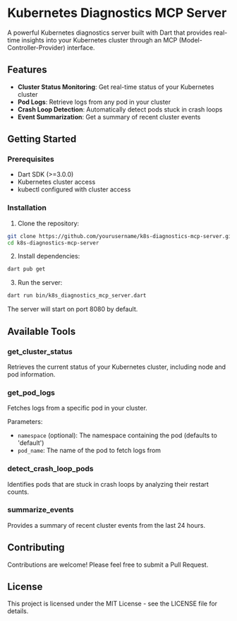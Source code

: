 # Kubernetes Diagnostics MCP Server

A powerful Kubernetes diagnostics server built with Dart that provides real-time insights into your Kubernetes cluster through an MCP (Model-Controller-Provider) interface.

## Features

- **Cluster Status Monitoring**: Get real-time status of your Kubernetes cluster
- **Pod Logs**: Retrieve logs from any pod in your cluster
- **Crash Loop Detection**: Automatically detect pods stuck in crash loops
- **Event Summarization**: Get a summary of recent cluster events

## Getting Started

### Prerequisites

- Dart SDK (>=3.0.0)
- Kubernetes cluster access
- kubectl configured with cluster access

### Installation

1. Clone the repository:
```bash
git clone https://github.com/yourusername/k8s-diagnostics-mcp-server.git
cd k8s-diagnostics-mcp-server
```

2. Install dependencies:
```bash
dart pub get
```

3. Run the server:
```bash
dart run bin/k8s_diagnostics_mcp_server.dart
```

The server will start on port 8080 by default.

## Available Tools

### get_cluster_status
Retrieves the current status of your Kubernetes cluster, including node and pod information.

### get_pod_logs
Fetches logs from a specific pod in your cluster.

Parameters:
- `namespace` (optional): The namespace containing the pod (defaults to 'default')
- `pod_name`: The name of the pod to fetch logs from

### detect_crash_loop_pods
Identifies pods that are stuck in crash loops by analyzing their restart counts.

### summarize_events
Provides a summary of recent cluster events from the last 24 hours.

## Contributing

Contributions are welcome! Please feel free to submit a Pull Request.

## License

This project is licensed under the MIT License - see the LICENSE file for details.
